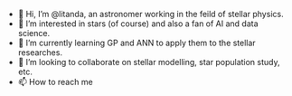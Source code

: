 - 👋 Hi, I’m @litanda, an astronomer working in the feild of stellar physics. 
- 👀 I’m interested in stars (of course) and also a fan of AI and data science. 
- 🌱 I’m currently learning GP and ANN to apply them to the stellar researches. 
- 💞️ I’m looking to collaborate on stellar modelling, star population study, etc.  
- 📫 How to reach me

<!---
litanda/litanda is a ✨ special ✨ repository because its `README.md` (this file) appears on your GitHub profile.
You can click the Preview link to take a look at your changes.
--->
